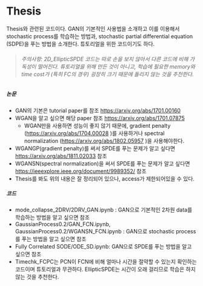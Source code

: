 # Thesis
Thesis와 관련된 코드이다. GAN의 기본적인 사용법을 소개하고 이를 이용해서 stochastic process를 학습하는 방법과, stochastic partial differential equation (SDPE)을 푸는 방법을 소개한다. 튜토리얼을 위한 코드이기도 하다.

> ###### 주의사항: 2D_EllipticSPDE 코드는 따로 손을 보지 않아서 다른 코드에 비해 가독성이 떨어진다. 튜토리얼을 위해 만든 것이 아니고, 학습에 필요한 memory와 time cost가 (특히 FC의 경우) 굉장히 크기 때문에 돌리지 않는 것을 추천한다.

##### 논문
- GAN의 기본은 tutorial paper를 참조 https://arxiv.org/abs/1701.00160
- WGAN을 알고 싶으면 해당 paper 참조 https://arxiv.org/abs/1701.07875
  - WGAN만을 사용하면 성능이 좋지 않기 때문에, gradient penalty (https://arxiv.org/abs/1704.00028 )를 사용하거나 spectral normalization (https://arxiv.org/abs/1802.05957 )을 사용해야한다.
- WGANGP(gradient penalty)를 써서 SPDE를 푸는 문제가 알고 싶다면 https://arxiv.org/abs/1811.02033 참조
- WGANSN(spectral normalization)을 써서 SPDE를 푸는 문제가 알고 싶다면 https://ieeexplore.ieee.org/document/9989352/ 참조
- Thesis를 봐도 위의 내용은 잘 정리되어 있으나, access가 제한되어있을 수 있다.

##### 코드
- mode_collapse_2DRV/2DRV_GAN.ipynb : GAN으로 기본적인 2차원 data를 학습하는 방법을 알고 싶으면 참조
- GaussianProcess0.2/GAN_FCN.ipynb, GaussianProcess0.2/WGANSN_FCN.ipynb  : GAN으로 stochastic process를 푸는 방법을 알고 싶으면 참조
- Fully Correlated SODE/ODE_SD.ipynb: GAN으로 SPDE를 푸는 방법을 알고 싶으면 참조
- Timechk_FCPC는 PCN이 FCN에 비해 얼마나 시간을 절약할 수 있는지 확인하는 코드이며 튜토리얼과 무관하다. EllipticSPDE는 시간이 오래 걸리므로 학습은 하지 않는 것을 추천한다.
